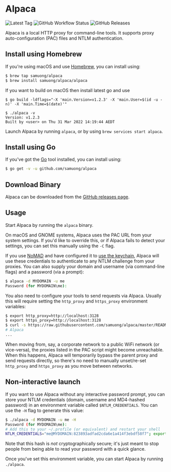 # Alpaca

![Latest Tag][2] ![GitHub Workflow Status][3] ![GitHub Releases][4]

Alpaca is a local HTTP proxy for command-line tools. It supports proxy
auto-configuration (PAC) files and NTLM authentication.

## Install using Homebrew

If you're using macOS and use [Homebrew](https://brew.sh/), you can install
using:

```sh
$ brew tap samuong/alpaca
$ brew install samuong/alpaca/alpaca
```

If you want to build on macOS then install latest go and use
```
$ go build -ldflags="-X 'main.Version=v1.2.3' -X 'main.User=$(id -u -n)' -X 'main.Time=$(date)'"

$ ./alpaca -v
Version: v1.2.3
Built by <user> on Thu 31 Mar 2022 14:19:44 AEDT
```

Launch Alpaca by running `alpaca`, or by using `brew services start alpaca`.

## Install using Go

If you've got the [Go](https://golang.org/cmd/go/) tool installed, you can
install using:

```sh
$ go get -v -u github.com/samuong/alpaca
```

## Download Binary

Alpaca can be downloaded from the [GitHub releases page][1].

## Usage

Start Alpaca by running the `alpaca` binary.

On macOS and GNOME systems, Alpaca uses the PAC URL from your system settings.
If you'd like to override this, or if Alpaca fails to detect your settings, you
can set this manually using the `-C` flag.

If you use [NoMAD](https://nomad.menu/products/#nomad) and have configured it
to [use the keychain](https://nomad.menu/help/keychain-usage/), Alpaca will use
these credentials to authenticate to any NTLM challenge from your proxies. You
can also supply your domain and username (via command-line flags) and a
password (via a prompt):

```sh
$ alpaca -d MYDOMAIN -u me
Password (for MYDOMAIN\me):
```

You also need to configure your tools to send requests via Alpaca. Usually this
will require setting the `http_proxy` and `https_proxy` environment variables:

```sh
$ export http_proxy=http://localhost:3128
$ export https_proxy=http://localhost:3128
$ curl -s https://raw.githubusercontent.com/samuong/alpaca/master/README.md
# Alpaca
...
```

When moving from, say, a corporate network to a public WiFi network (or
vice-versa), the proxies listed in the PAC script might become unreachable.
When this happens, Alpaca will temporarily bypass the parent proxy and send
requests directly, so there's no need to manually unset/re-set `http_proxy` and
`https_proxy` as you move between networks.

## Non-interactive launch

If you want to use Alpaca without any interactive password prompt, you can store
your NTLM credentials (domain, username and MD4-hashed password) in an
environment variable called `$NTLM_CREDENTIALS`. You can use the `-H` flag to
generate this value:

```sh
$ ./alpaca -d MYDOMAIN -u me -H
Password (for MYDOMAIN\me):
# Add this to your ~/.profile (or equivalent) and restart your shell
NTLM_CREDENTIALS="me@MYDOMAIN:823893adfad2cda6e1a414f3ebdf58f7"; export NTLM_CREDENTIALS
```

Note that this hash is *not* cryptographically secure; it's just meant to stop
people from being able to read your password with a quick glance.

Once you've set this environment variable, you can start Alpaca by running
`./alpaca`.

[1]: https://github.com/samuong/alpaca/releases
[2]: https://img.shields.io/github/v/tag/samuong/alpaca.svg?logo=github&label=latest
[3]: https://img.shields.io/github/workflow/status/samuong/alpaca/Continuous%20Integration/master
[4]: https://img.shields.io/github/downloads/samuong/alpaca/latest/total
